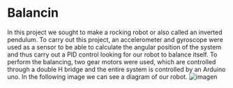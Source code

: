 # Balancin

In this project we sought to make a rocking robot or also called an inverted pendulum. To carry out this project, an accelerometer and gyroscope were used as a sensor to be able to calculate the angular position of the system and thus carry out a PID control looking for our robot to balance itself. To perform the balancing, two gear motors were used, which are controlled through a double H bridge and the entire system is controlled by an Arduino uno.
In the following image we can see a diagram of our robot. 
![imagen](https://user-images.githubusercontent.com/63017112/147759909-b9280599-4e62-4b23-ac13-0cd812c0b181.png)
